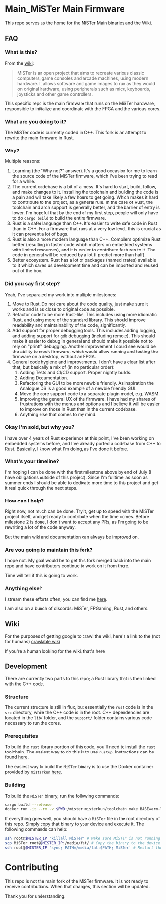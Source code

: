 # Main_MiSTer Main Firmware

This repo serves as the home for the MiSTer Main binaries and the Wiki.

## FAQ

### What is this?
From the [wiki](https://github.com/MiSTer-devel/Wiki_MiSTer/wiki):

> MiSTer is an open project that aims to recreate various classic computers, game consoles and arcade machines, using modern hardware. It allows software and game images to run as they would on original hardware, using peripherals such as mice, keyboards, joysticks and other game controllers.

This specific repo is the main firmware that runs on the MiSTer hardware, responsible to initialize and coordinate with the FPGA and the various cores.

### What are you doing to it?
The MiSTer code is currently coded in C++.
This fork is an attempt to rewrite the main firmware in Rust.

### Why?
Multiple reasons:

1. Learning (the "Why not?" answer).
   It's a good occasion for me to learn the source code of the MiSTer firmware, which I've been trying to read for a while.
2. The current codebase is a bit of a mess.
   It's hard to start, build, follow, and make changes to it.
   Installing the toolchain and building the code is a pain and will take likely a few hours to get going.
   Which makes it hard to contribute to the project, as a general rule.
   In the case of Rust, the toolchain and arch support is generally better, and the barrier of entry is lower.
   I'm hopeful that by the end of my first step, people will only have to do `cargo build` to build the entire firmware.
3. Rust is a safer language than C++.
   It's easier to write safe code in Rust than in C++.
   For a firmware that runs at a very low level, this is crucial as it can prevent a lot of bugs.
4. Rust is also a more modern language than C++.
   Compilers optimize Rust better (resulting in faster code which matters on embedded systems with limited resources), and it is easier to contribute features to it.
   The code in general will be reduced by a lot (I predict more than half).
5. Better ecosystem.
   Rust has a lot of packages (named crates) available to it which saves us development time and can be imported and reused out of the box.

### Did you say first step?
Yeah, I've separated my work into multiple milestones:

1. Move to Rust.
   Do not care about the code quality, just make sure it works and is as close to original code as possible.
2. Refactor code to be more Rust-like.
   This includes using more idiomatic Rust, and using more of the standard library.
   This should improve readability and maintainability of the code, significantly.
3. Add support for proper debugging tools.
   This includes adding logging, and adding support for `gdb` debugging (including remote).
   This should make it easier to debug in general and should make it possible not to rely on "printf" debugging.
   Another improvement I could see would be the ability to mock firmware, which would allow running and testing the firmware on a desktop, without an FPGA.
4. General code hygiene and improvements.
   I don't have a clear list after that, but basically a mix of (in no particular order):
   1. Adding Tests and CI/CD support.
      Proper nightly builds.
   2. Adding Documentation.
   3. Refactoring the GUI to be more newbie friendly.
      As inspiration the Analogue OS is a good example of a newbie friendly GUI.
   4. Move the core support code to a separate plugin model, e.g. WASM.
   5. Improving the general UX of the firmware.
      I have had my shares of frustrations with the menus and options and I believe it will be easier to improve on those in Rust than in the current codebase.
   6. Anything else that comes to my mind.

### Okay I'm sold, but why you?
I have over 4 years of Rust experience at this point, I've been working on embedded systems before, and I've already ported a codebase from C++ to Rust.
Basically, I know what I'm doing, as I've done it before.

### What's your timeline?
I'm hoping I can be done with the first milestone above by end of July (I have obligations outside of this project).
Since I'm fulltime, as soon as summer ends I should be able to dedicate more time to this project and get it real quick through the next steps.

### How can I help?
Right now, not much can be done.
Try it, get up to speed with the MiSTer project itself, and get ready to contribute when the time comes.
Before milestone 2 is done, I don't want to accept any PRs, as I'm going to be rewriting a lot of the code anyway.

But the main wiki and documentation can always be improved on.

### Are you going to maintain this fork?
I hope not.
My goal would be to get this fork merged back into the main repo and have contributors continue to work on it from there.

Time will tell if this is going to work.

### Anything else?
I stream these efforts often; you can find me [here](https://www.twitch.tv/hanslatwork).

I am also on a bunch of discords: MiSTer, FPGaming, Rust, and others.

## Wiki

For the purposes of getting google to crawl the wiki, here's a link to the (not for humans) [crawlable wiki](https://github-wiki-see.page/m/MiSTer-devel/Wiki_MiSTer/wiki)

If you're a human looking for the wiki, that's [here](https://github.com/MiSTer-devel/Wiki_MiSTer/wiki)

## Development
There are currently two parts to this repo; a Rust library that is then linked with the C++ code.

### Structure
The current structure is still in flux, but essentially the `rust` code is in the `src` directory, while the C++ code is in the root.
C++ dependencies are located in the `lib/` folder, and the `support/` folder contains various code necessary to run the cores.

### Prerequisites
To build the `rust` library portion of this code, you'll need to install the `rust` toolchain.
The easiest way to do this is to use `rustup`.
Instructions can be found [here](https://rustup.rs/).

The easiest way to build the `MiSTer` binary is to use the Docker container provided by `misterkun` [here](https://hub.docker.com/r/misterkun/toolchain).

### Building

To build the `MiSTer` binary, run the following commands:

```bash
cargo build --release
docker run -it --rm -v $PWD:/mister misterkun/toolchain make BASE=arm-linux-gnueabihf
```

If everything goes well, you should have a `MiSTer` file in the root directory of this repo.
Simply copy that binary to your device and execute it.
The following commands can help:

```bash
ssh root@$MISTER_IP 'killall MiSTer' # Make sure MiSTer is not running
scp MiSTer root@$MISTER_IP:/media/fat/ # Copy the binary to the device
ssh root@$MISTER_IP 'sync; PATH=/media/fat:$PATH; MiSTer' # Restart the firmware
```

# Contributing
This repo is not the main fork of the MiSTer firmware.
It is not ready to receive contributions.
When that changes, this section will be updated.

Thank you for understanding.

